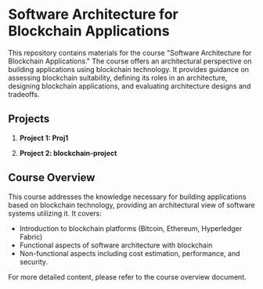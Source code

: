 # Software Architecture for Blockchain Applications

This repository contains materials for the course "Software Architecture for Blockchain Applications." The course offers an architectural perspective on building applications using blockchain technology. It provides guidance on assessing blockchain suitability, defining its roles in an architecture, designing blockchain applications, and evaluating architecture designs and tradeoffs.

## Projects

1. **Project 1: Proj1**

2. **Project 2: blockchain-project**

## Course Overview

This course addresses the knowledge necessary for building applications based on blockchain technology, providing an architectural view of software systems utilizing it. It covers:

- Introduction to blockchain platforms (Bitcoin, Ethereum, Hyperledger Fabric)
- Functional aspects of software architecture with blockchain
- Non-functional aspects including cost estimation, performance, and security.

For more detailed content, please refer to the course overview document.
